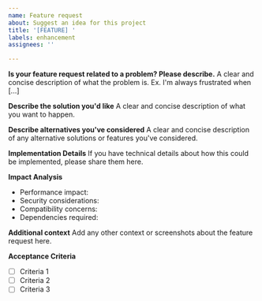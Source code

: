 ```yaml
---
name: Feature request
about: Suggest an idea for this project
title: '[FEATURE] '
labels: enhancement
assignees: ''

---
```


**Is your feature request related to a problem? Please describe.**
A clear and concise description of what the problem is. Ex. I'm always frustrated when [...]

**Describe the solution you'd like**
A clear and concise description of what you want to happen.

**Describe alternatives you've considered**
A clear and concise description of any alternative solutions or features you've considered.

**Implementation Details**
If you have technical details about how this could be implemented, please share them here.

**Impact Analysis**
- Performance impact:
- Security considerations:
- Compatibility concerns:
- Dependencies required:

**Additional context**
Add any other context or screenshots about the feature request here.

**Acceptance Criteria**
- [ ] Criteria 1
- [ ] Criteria 2
- [ ] Criteria 3 
